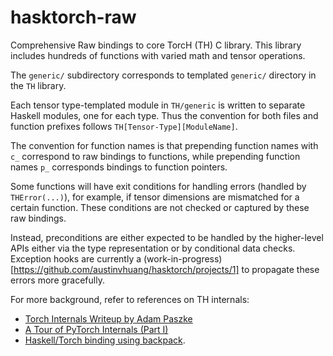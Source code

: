 # hasktorch-raw

Comprehensive Raw bindings to core TorcH (TH) C library. This library includes
hundreds of functions with varied math and tensor operations.

The `generic/` subdirectory corresponds to templated `generic/` directory in the
`TH` library.

Each tensor type-templated module in `TH/generic` is written to separate Haskell
modules, one for each type. Thus the convention for both files and function
prefixes follows `TH[Tensor-Type][ModuleName]`.

The convention for function names is that prepending function names with `c_`
correspond to raw bindings to functions, while prepending function names `p_`
corresponds bindings to function pointers.

Some functions will have exit conditions for handling errors (handled by
`THError(...)`), for example, if tensor dimensions are mismatched for a certain
function. These conditions are not checked or captured by these raw bindings.

Instead, preconditions are either expected to be handled by the higher-level
APIs either via the type representation or by conditional data checks. Exception
hooks are currently a
(work-in-progress)[https://github.com/austinvhuang/hasktorch/projects/1] to
propagate these errors more gracefully.

For more background, refer to references on TH internals:

- [Torch Internals Writeup by Adam Paszke](https://apaszke.github.io/torch-internals.html) 
- [A Tour of PyTorch Internals (Part I)](http://pytorch.org/2017/05/11/Internals.html)
- [Haskell/Torch binding using backpack](http://blog.ezyang.com/2017/08/backpack-for-deep-learning/).
